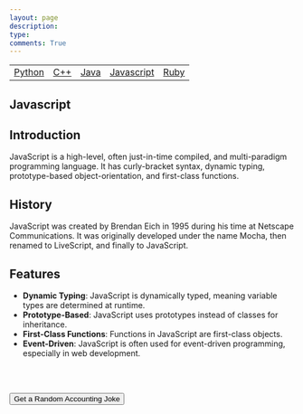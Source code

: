 ```yaml
---
layout: page
description: 
type: 
comments: True
---
```


<table>
<tbody>
    <td> 
    <a href="/grouprepo_2025/navigation/Python">Python</a>
     </td>
     <td> 
    <a href="/grouprepo_2025/navigation/C++">C++</a>
     </td>
     <td> 
    <a href="/grouprepo_2025/navigation/Java">Java</a>
     </td>
     <td> 
    <a href="/grouprepo_2025/navigation/Javascript">Javascript</a>
     </td>
      <td> 
    <a href="/grouprepo_2025/navigation/Ruby">Ruby</a>
     </td>
     </tbody>
</table>

## Javascript

## Introduction
JavaScript is a high-level, often just-in-time compiled, and multi-paradigm programming language. It has curly-bracket syntax, dynamic typing, prototype-based object-orientation, and first-class functions.

## History
JavaScript was created by Brendan Eich in 1995 during his time at Netscape Communications. It was originally developed under the name Mocha, then renamed to LiveScript, and finally to JavaScript.

## Features
- **Dynamic Typing**: JavaScript is dynamically typed, meaning variable types are determined at runtime.
- **Prototype-Based**: JavaScript uses prototypes instead of classes for inheritance.
- **First-Class Functions**: Functions in JavaScript are first-class objects.
- **Event-Driven**: JavaScript is often used for event-driven programming, especially in web development.


<br>
<br>

<button id="jokeButton">Get a Random Accounting Joke</button>
<p id="jokeDisplay"></p>

<script> 
  var accounting_joke_list = [
      "Why did the accountant cross the road? To bore the people on the other side.",
      "What do accountants do when they're constipated? They work it out with a pencil.",
      "Why don't accountants read novels? Because the only numbers in them are page numbers.",
      "How does an accountant stay out of debt? He learns to act his wage.",
      "Why did the accountant break up with the calculator? It couldn't handle his complex calculations.",
      "Why did the accountant stare at his glass of orange juice for three hours? Because on the box it said 'concentrate'.",
      "Why did the accountant bring a ladder to work? To reach the high interest rates.",
      "Why did the accountant get promoted? Because he knew how to balance his work and play.",
      "Why did the accountant go broke? Because he lost his balance.",
      "Why did the accountant get a job at the bakery? Because he was good at making dough.",
      "Why did the accountant get a job at the zoo? Because he was good with cheetahs.",
      "Why did the accountant get a job at the bank? Because he was good at counting on it.",
      "Why did the accountant get a job at the library? Because he was good at keeping books.",
      "Why did the accountant get a job at the circus? Because he was good at juggling numbers.",
      "Why did the accountant get a job at the restaurant? Because he was good at serving up the numbers.",
      "Why did the accountant get a job at the gym? Because he was good at working out the numbers.",
      "Why did the accountant get a job at the hospital? Because he was good at taking care of the accounts.",
      "Why did the accountant get a job at the school? Because he was good at teaching the numbers.",
      "Why did the accountant get a job at the farm? Because he was good at counting the chickens before they hatched."
  ]
    function displayRandomJoke() {
        var randomIndex = Math.floor(Math.random() * accounting_joke_list.length);
        document.getElementById("jokeDisplay").innerText = "Joke #" + (randomIndex + 1) + ": " + accounting_joke_list[randomIndex];
    }

    document.getElementById("jokeButton").addEventListener("click", displayRandomJoke);
</script>